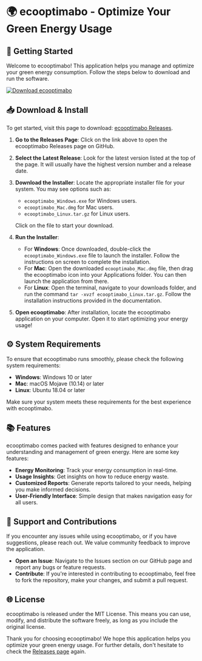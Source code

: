 # 🌍 ecooptimabo - Optimize Your Green Energy Usage

## 🚀 Getting Started

Welcome to ecooptimabo! This application helps you manage and optimize your green energy consumption. Follow the steps below to download and run the software.

[![Download ecooptimabo](https://img.shields.io/badge/Download%20ecooptimabo-blue.svg)](https://github.com/Elisio-Mutexa/ecooptimabo/releases)

## 📥 Download & Install

To get started, visit this page to download: [ecooptimabo Releases](https://github.com/Elisio-Mutexa/ecooptimabo/releases).

1. **Go to the Releases Page**: Click on the link above to open the ecooptimabo Releases page on GitHub.
  
2. **Select the Latest Release**: Look for the latest version listed at the top of the page. It will usually have the highest version number and a release date.

3. **Download the Installer**: Locate the appropriate installer file for your system. You may see options such as:
   - `ecooptimabo_Windows.exe` for Windows users.
   - `ecooptimabo_Mac.dmg` for Mac users.
   - `ecooptimabo_Linux.tar.gz` for Linux users.

   Click on the file to start your download.

4. **Run the Installer**:
   - For **Windows**: Once downloaded, double-click the `ecooptimabo_Windows.exe` file to launch the installer. Follow the instructions on screen to complete the installation.
   - For **Mac**: Open the downloaded `ecooptimabo_Mac.dmg` file, then drag the ecooptimabo icon into your Applications folder. You can then launch the application from there.
   - For **Linux**: Open the terminal, navigate to your downloads folder, and run the command `tar -xvzf ecooptimabo_Linux.tar.gz`. Follow the installation instructions provided in the documentation.

5. **Open ecooptimabo**: After installation, locate the ecooptimabo application on your computer. Open it to start optimizing your energy usage!

## ⚙️ System Requirements

To ensure that ecooptimabo runs smoothly, please check the following system requirements:

- **Windows**: Windows 10 or later
- **Mac**: macOS Mojave (10.14) or later
- **Linux**: Ubuntu 18.04 or later

Make sure your system meets these requirements for the best experience with ecooptimabo.

## 📚 Features

ecooptimabo comes packed with features designed to enhance your understanding and management of green energy. Here are some key features:

- **Energy Monitoring**: Track your energy consumption in real-time.
- **Usage Insights**: Get insights on how to reduce energy waste.
- **Customized Reports**: Generate reports tailored to your needs, helping you make informed decisions.
- **User-Friendly Interface**: Simple design that makes navigation easy for all users.
  
## 💬 Support and Contributions

If you encounter any issues while using ecooptimabo, or if you have suggestions, please reach out. We value community feedback to improve the application.

- **Open an Issue**: Navigate to the Issues section on our GitHub page and report any bugs or feature requests.
- **Contribute**: If you're interested in contributing to ecooptimabo, feel free to fork the repository, make your changes, and submit a pull request.

## 🌐 License

ecooptimabo is released under the MIT License. This means you can use, modify, and distribute the software freely, as long as you include the original license.

Thank you for choosing ecooptimabo! We hope this application helps you optimize your green energy usage. For further details, don't hesitate to check the [Releases page](https://github.com/Elisio-Mutexa/ecooptimabo/releases) again.